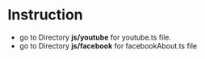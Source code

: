 # Instruction 
- go to Directory **js/youtube** for youtube.ts file.
- go to Directory **js/facebook** for facebookAbout.ts file